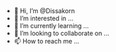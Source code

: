 - 👋 Hi, I’m @Dissakorn
- 👀 I’m interested in ...
- 🌱 I’m currently learning ...
- 💞️ I’m looking to collaborate on ...
- 📫 How to reach me ...

<!---
Dissakorn/Dissakorn is a ✨ special ✨ repository because its `README.md` (this file) appears on your GitHub profile.
You can click the Preview link to take a look at your changes.
--->
